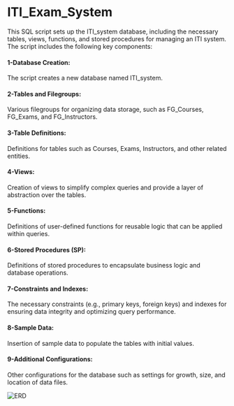 # ITI_Exam_System
This SQL script sets up the ITI_system database, including the necessary tables, views, functions, and stored procedures for managing an ITI system. The script includes the following key components:

#### 1-Database Creation:
The script creates a new database named ITI_system.

#### 2-Tables and Filegroups:
Various filegroups for organizing data storage, such as FG_Courses, FG_Exams, and FG_Instructors.

#### 3-Table Definitions:
Definitions for tables such as Courses, Exams, Instructors, and other related entities.

#### 4-Views:
Creation of views to simplify complex queries and provide a layer of abstraction over the tables.

#### 5-Functions:
Definitions of user-defined functions for reusable logic that can be applied within queries.

#### 6-Stored Procedures (SP):
Definitions of stored procedures to encapsulate business logic and database operations.

#### 7-Constraints and Indexes:
The necessary constraints (e.g., primary keys, foreign keys) and indexes for ensuring data integrity and optimizing query performance.

#### 8-Sample Data:
Insertion of sample data to populate the tables with initial values.

#### 9-Additional Configurations:
Other configurations for the database such as settings for growth, size, and location of data files.

![ERD](https://github.com/user-attachments/assets/f28e56ff-b463-4040-8cd7-1f9ff4ad6b08)
